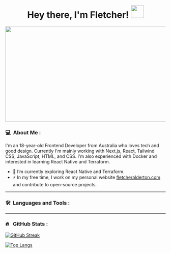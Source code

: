 <p align="center">
  <img src="https://komarev.com/ghpvc/?fletcher-alderton&style=flat-square&color=blue" alt="">
</p>

<h1 align="center">Hey there, I'm Fletcher! <img src="https://media.giphy.com/media/hvRJCLFzcasrR4ia7z/giphy.gif" width="40"></h1>

<p align="center">
  <img src="https://your-image-url.com/your-image.gif" width="600" height="300"/>
</p>

### :computer: &nbsp;About Me :

I'm an 18-year-old Frontend Developer from Australia who loves tech and good design. Currently
I'm mainly working with Next.js, React, Tailwind CSS, JavaScript, HTML, and CSS. 
I'm also experienced with Docker and interested in learning React Native and Terraform.

- 🌱 I’m currently exploring React Native and Terraform.
- ⚡ In my free time, I work on my personal website [fletcheralderton.com](https://fletcheralderton.com) and contribute to open-source projects.

---

### 🛠 &nbsp;Languages and Tools :

<p>
  <!-- Add your favorite icons for the languages and tools you use -->
</p>

---

### 🔥 &nbsp; GitHub Stats :

[![GitHub Streak](http://github-readme-streak-stats.herokuapp.com?user=fletcher-alderton&theme=dark&background=000000)](https://git.io/streak-stats)

[![Top Langs](https://github-readme-stats.vercel.app/api/top-langs/?username=fletcher-alderton&layout=compact&theme=vision-friendly-dark)](https://github.com/anuraghazra/github-readme-stats)

